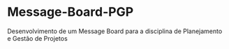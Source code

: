 # Message-Board-PGP
Desenvolvimento de um Message Board para a disciplina de Planejamento e Gestão de Projetos
